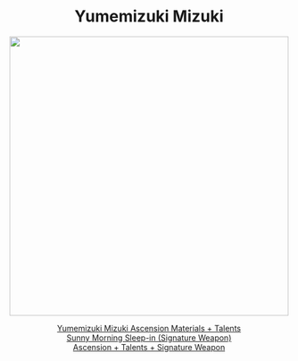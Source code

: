 <body>
  <div align="center">
    <h1> Yumemizuki Mizuki </h1>
<img src="https://gensh.honeyhunterworld.com/img/mizuki_109_gacha_splash.webp" width=500>
<p></p>
<a href="https://github.com/lihgrandini/characterstp/blob/main/Characters/Yumemizuki%20Mizuki/Yumemizuki%20Mizuki.rar">Yumemizuki Mizuki Ascension Materials + Talents</a><br>
<a href="https://github.com/lihgrandini/characterstp/blob/main/Characters/Yumemizuki%20Mizuki/Sunny%20Morning%20Sleep-in.rar">Sunny Morning Sleep-in (Signature Weapon)</a><br>
<a href="https://github.com/lihgrandini/characterstp/blob/main/Characters/Yumemizuki%20Mizuki/Mizuki%20Full.rar">Ascension + Talents + Signature Weapon</a>
  
  </div>
</body>
